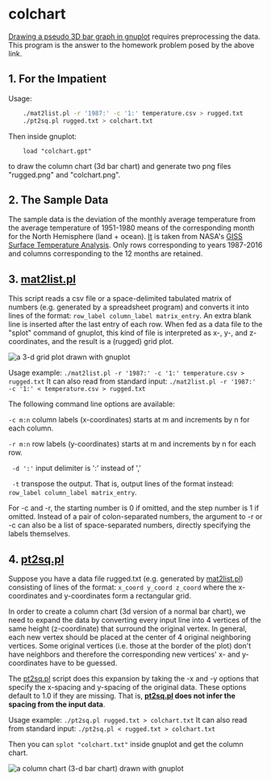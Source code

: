 # colchart

[Drawing a pseudo 3D bar graph
in gnuplot](http://lowrank.net/gnuplot/plotpm3d-e.html#6.9)
requires preprocessing the data.
This program is the answer to the homework problem
posed by the above link.

## 1. For the Impatient ##

Usage:
```bash
    ./mat2list.pl -r '1987:' -c '1:' temperature.csv > rugged.txt
    ./pt2sq.pl rugged.txt > colchart.txt
```
Then inside gnuplot:
```gnuplot
    load "colchart.gpt"
```
to draw the column chart (3d bar chart) and
generate two png files "rugged.png" and "colchart.png".

## 2. The Sample Data ##

The sample data is the deviation of the monthly
average temperature from the average temperature
of 1951-1980 means of the corresponding month
for the North Hemisphere (land + ocean).
[It](https://data.giss.nasa.gov/gistemp/tabledata_v3/NH.Ts+dSST.csv)
is taken from NASA's [GISS Surface Temperature
Analysis](https://data.giss.nasa.gov/gistemp/).
Only rows corresponding to years 1987-2016
and columns corresponding to the 12 months are retained.

## 3. [mat2list.pl](mat2list.pl) ##

This script reads a csv file or a space-delimited tabulated
matrix of numbers (e.g. generated by a spreadsheet program)
and converts it into lines of the format:
```row_label column_label matrix_entry```.
An extra blank line is inserted
after the last entry of each row.
When fed as a data file to the "splot" command of gnuplot,
this kind of file is interpreted as x-, y-, and z-coordinates,
and the result is a (rugged) grid plot.

![a 3-d grid plot drawn with gnuplot](rugged.png)

Usage example:
```./mat2list.pl -r '1987:' -c '1:' temperature.csv > rugged.txt```
It can also read from standard input:
```./mat2list.pl -r '1987:' -c '1:' < temperature.csv > rugged.txt```

The following command line options are available:

```-c m:n``` column labels (x-coordinates)
starts at m and increments by n for each column.

```-r m:n``` row labels (y-coordinates)
starts at m and increments by n for each row.

``` -d ':'``` input delimiter is ':' instead of ','

``` -t``` transpose the output. That is,
output lines of the format instead:
```row_label column_label matrix_entry```.

For -c and -r, the starting number is 0 if omitted,
and the step number is 1 if omitted.
Instead of a pair of colon-separated numbers,
the argument to -r or -c can also be a list of
space-separated numbers, directly specifying
the labels themselves.

## 4. [pt2sq.pl](pt2sq.pl) ##

Suppose you have a data file rugged.txt (e.g. generated by
[mat2list.pl](mat2list.pl)) consisting of lines of the format:
```x_coord y_coord z_coord```
where the x-coordinates and y-coordinates form a
rectangular grid. 

In order to create a column chart (3d version of
a normal bar chart), we need to expand the data
by converting every input line into 4 vertices
of the same height (z-coordinate) that surround
the original vertex. In general, each new vertex
should be placed at the center of 4 original
neighboring vertices.
Some original vertices (i.e. those at the border of the plot)
don't have neighbors and therefore the corresponding
new vertices' x- and y-coordinates have to be guessed.

The [pt2sq.pl](pt2sq.pl) script does this expansion by taking
the -x and -y options that specify the x-spacing and
y-spacing of the original data.
These options default to 1.0 if they are missing.
That is, **[pt2sq.pl](pt2sq.pl) does not infer the spacing
from the input data**.

Usage example:
```./pt2sq.pl rugged.txt > colchart.txt```
It can also read from standard input:
```./pt2sq.pl < rugged.txt > colchart.txt```

Then you can ```splot "colchart.txt"``` inside gnuplot
and get the column chart.

![a column chart (3-d bar chart) drawn with gnuplot](colchart.png)

